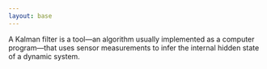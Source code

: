 ```yaml
---
layout: base
---
```

A Kalman filter is a tool—an algorithm usually implemented as a computer program—that uses sensor measurements to infer the internal hidden state of a dynamic system.